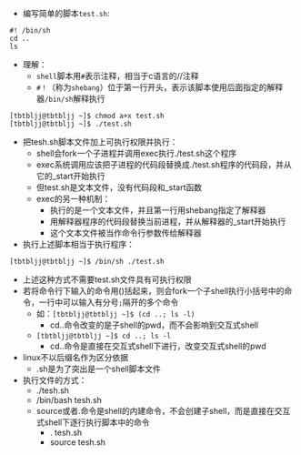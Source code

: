 * 编写简单的脚本`test.sh`:  
```
#! /bin/sh
cd ..
ls
```
* 理解：
  * `shell`脚本用`#`表示注释，相当于c语言的//注释
  * `#！`（称为`shebang`）位于第一行开头，表示该脚本使用后面指定的解释器`/bin/sh`解释执行
```
[tbtbljj@tbtbljj ~]$ chmod a+x test.sh
[tbtbljj@tbtbljj ~]$ ./test.sh
```
* 把tesh.sh脚本文件加上可执行权限并执行：
  * shell会fork一个子进程并调用exec执行./test.sh这个程序
  * exec系统调用应该把子进程的代码段替换成./test.sh程序的代码段，并从它的_start开始执行
  * 但test.sh是文本文件，没有代码段和_start函数
  * exec的另一种机制：
    * 执行的是一个文本文件，并且第一行用shebang指定了解释器
    * 用解释器程序的代码段替换当前进程，并从解释器的_start开始执行
    * 这个文本文件被当作命令行参数传给解释器
* 执行上述脚本相当于执行程序：
```
[tbtbljj@tbtbljj ~]$ /bin/sh ./test.sh
```
* 上述这种方式不需要test.sh文件具有可执行权限
* 若将命令行下输入的命令用()括起来，则会fork一个子shell执行小括号中的命令，一行中可以输入有分号`;`隔开的多个命令
  * 如：`[tbtbljj@tbtbljj ~]$ (cd ..; ls -l)`
    * cd..命令改变的是子shell的pwd，而不会影响到交互式shell
  * `[tbtbljj@tbtbljj ~]$ cd ..; ls -l`
    * cd..命令是直接在交互式shell下进行，改变交互式shell的pwd
* linux不以后缀名作为区分依据
  * .sh是为了突出是一个shell脚本文件
* 执行文件的方式：
  * ./tesh.sh
  * /bin/bash tesh.sh
  * source或者.命令是shell的内建命令，不会创建子shell，而是直接在交互式shell下逐行执行脚本中的命令
    * . tesh.sh
    * source tesh.sh
